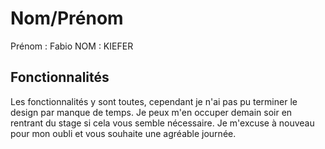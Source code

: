 # Nom/Prénom

Prénom : Fabio 
NOM : KIEFER

## Fonctionnalités

Les fonctionnalités y sont toutes, cependant je n'ai pas pu terminer le design par manque de temps. 
Je peux m'en occuper demain soir en rentrant du stage si cela vous semble nécessaire. 
Je m'excuse à nouveau pour mon oubli et vous souhaite une agréable journée. 
